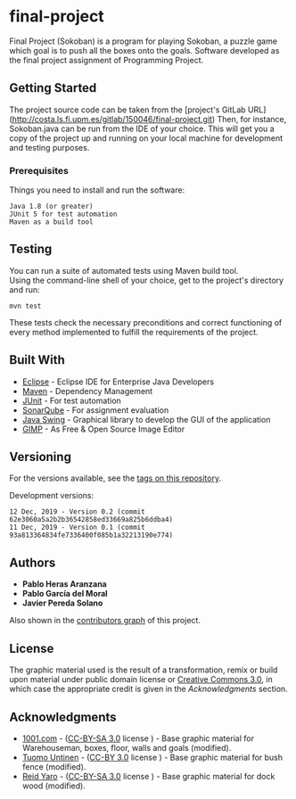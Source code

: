 # final-project

Final Project (Sokoban) is a program for playing Sokoban, a puzzle game which goal is to push all the boxes onto the goals. Software developed as the final project assignment of Programming Project.

## Getting Started

The project source code can be taken from the [project's GitLab URL] (http://costa.ls.fi.upm.es/gitlab/150046/final-project.git) 
Then, for instance, Sokoban.java can be run from the IDE of your choice.
This will get you a copy of the project up and running on your local machine for development and testing purposes.

### Prerequisites

Things you need to install and run the software:

```
Java 1.8 (or greater)
JUnit 5 for test automation
Maven as a build tool
```

## Testing

You can run a suite of automated tests using Maven build tool.<br/> 
Using the command-line shell of your choice, get to the project's directory and run:

	mvn test
These tests check the necessary preconditions and correct functioning of every method implemented to fulfill the requirements of the project.

## Built With

* [Eclipse](https://www.eclipse.org/downloads/packages/release/2019-12/r/eclipse-ide-enterprise-java-developers) - Eclipse IDE for Enterprise Java Developers
* [Maven](https://maven.apache.org/) - Dependency Management
* [JUnit](https://junit.org/junit5/) - For test automation
* [SonarQube](http://costa.ls.fi.upm.es:9000/sonar) - For assignment evaluation
* [Java Swing](https://docs.oracle.com/javase/tutorial/uiswing/) - Graphical library to develop the GUI of the application
* [GIMP](https://www.gimp.org) - As Free & Open Source Image Editor

## Versioning

For the versions available, see the [tags on this repository](http://costa.ls.fi.upm.es/gitlab/150046/final-project/tags). 

Development versions:
```
12 Dec, 2019 - Version 0.2 (commit 62e3060a5a2b2b36542858ed33669a825b6ddba4)
11 Dec, 2019 - Version 0.1 (commit 93a813364834fe7336400f085b1a32213190e774)
```

## Authors

* **Pablo Heras Aranzana**
* **Pablo García del Moral**
* **Javier Pereda Solano**

Also shown in the [contributors graph](http://costa.ls.fi.upm.es/gitlab/150046/final-project/graphs/master) of this project.

## License

The graphic material used is the result of a transformation, remix or build upon material under public domain license or [Creative Commons 3.0](https://creativecommons.org/licenses), in which case the appropriate credit is given in the *Acknowledgments* section. 

## Acknowledgments

* [1001.com](https://opengameart.org/users/1001com) - ([CC-BY-SA 3.0](https://creativecommons.org/licenses/by-sa/3.0/) license ) - Base graphic material for Warehouseman, boxes, floor, walls and goals \(modified\).
* [Tuomo Untinen](https://tuomount.kapsi.fi/contact.html) - ([CC-BY 3.0](https://creativecommons.org/licenses/by/3.0/) license ) - Base graphic material for bush fence \(modified\).
* [Reid Yaro](http://evolonline.org/) - ([CC-BY-SA 3.0](https://creativecommons.org/licenses/by-sa/3.0/) license ) - Base graphic material for dock wood \(modified\).